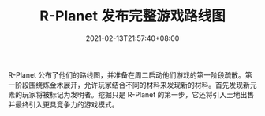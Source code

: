 ﻿---
title: "R-Planet 发布完整游戏路线图"
date: 2021-02-13T21:57:40+08:00
lastmod: 2021-02-13T16:45:40+08:00
draft: false
authors: ["Robust"]
description: "R-Planet 公布了他们的路线图，并准备在周二启动他们游戏的第一阶段疏散。第一阶段围绕炼金术展开，允许玩家结合不同的材料来发现新的材料。首先发现新元素的玩家将被标记为发明者。挖掘只是 R-Planet 的第一步，它还将引入土地出售并最终引入更具竞争力的游戏模式。"
featuredImage: "r-planet-unveiled-roadmap-towards-full-game.png"
tags: ["Virtual World","虚拟世界","Play to Earn"]
categories: ["news"]
news: ["虚拟世界"]
weight: 
lightgallery: true
pinned: false
recommend: false
recommend1: false
---

R-Planet 公布了他们的路线图，并准备在周二启动他们游戏的第一阶段疏散。第一阶段围绕炼金术展开，允许玩家结合不同的材料来发现新的材料。首先发现新元素的玩家将被标记为发明者。挖掘只是 R-Planet 的第一步，它还将引入土地出售并最终引入更具竞争力的游戏模式。

<!--more-->

